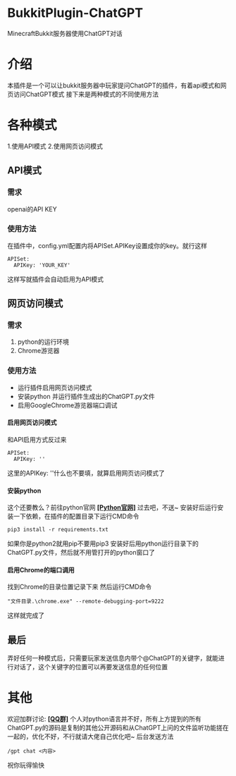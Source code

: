 # BukkitPlugin-ChatGPT
MinecraftBukkit服务器使用ChatGPT对话
# 介绍
本插件是一个可以让bukkit服务器中玩家提问ChatGPT的插件，有着api模式和网页访问ChatGPT模式
接下来是两种模式的不同使用方法
# 各种模式
1.使用API模式
2.使用网页访问模式
## API模式
### 需求
openai的API KEY
### 使用方法
在插件中，config.yml配置内将APISet.APIKey设置成你的key。就行这样
```
APISet:  
  APIKey: 'YOUR_KEY'  
```
这样写就插件会自动启用为API模式
## 网页访问模式
### 需求
1. python的运行环境
2. Chrome游览器
### 使用方法
+ 运行插件启用网页访问模式
+ 安装python 并运行插件生成出的ChatGPT.py文件
+ 启用GoogleChrome游览器端口调试
#### 启用网页访问模式
和API启用方式反过来
```
APISet:  
  APIKey: ''  
```
这里的APIKey: ''什么也不要填，就算启用网页访问模式了
#### 安装python
这个还要教么？前往python官网
[**[Python官网]**](https://www.python.org/downloads/)
过去吧，不送~
安装好后运行安装一下依赖，在插件的配置目录下运行CMD命令
~~~ 
pip3 install -r requirements.txt
~~~
如果你是python2就用pip不要用pip3
安装好后用python运行目录下的ChatGPT.py文件，然后就不用管打开的python窗口了
#### 启用Chrome的端口调用
找到Chrome的目录位置记录下来
然后运行CMD命令
~~~
"文件目录.\chrome.exe" --remote-debugging-port=9222
~~~
这样就完成了
## 最后
弄好任何一种模式后，只需要玩家发送信息内带个@ChatGPT的关键字，就能进行对话了，这个关键字的位置可以再要发送信息的任何位置

# 其他
欢迎加群讨论: [**[QQ群]**](https://jq.qq.com/?_wv=1027&k=bT2Elg8l)
个人对python语言并不好，所有上方提到的所有ChatGPT.py的源码是复制的其他公开源码和从ChatGPT上问的文件监听功能搓在一起的，优化不好，不行就请大佬自己优化吧~
后台发送方法
~~~
/gpt chat <内容>
~~~
祝你玩得愉快
